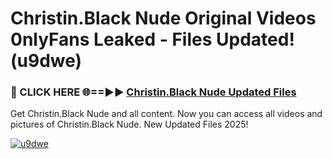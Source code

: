 # Christin.Black Nude Original Videos 0nlyFans Leaked - Files Updated! (u9dwe)

<h3>🔴 CLICK HERE 🌐==►► <a href="https://tinyurl.com/y5r63du9" rel="nofollow">Christin.Black Nude Updated Files</a></h3>

Get Christin.Black Nude and all content. Now you can access all videos and pictures of Christin.Black Nude. New Updated Files 2025!

[![u9dwe](https://i.imgur.com/UVo9nyh.gif)](https://tinyurl.com/y5r63du9)